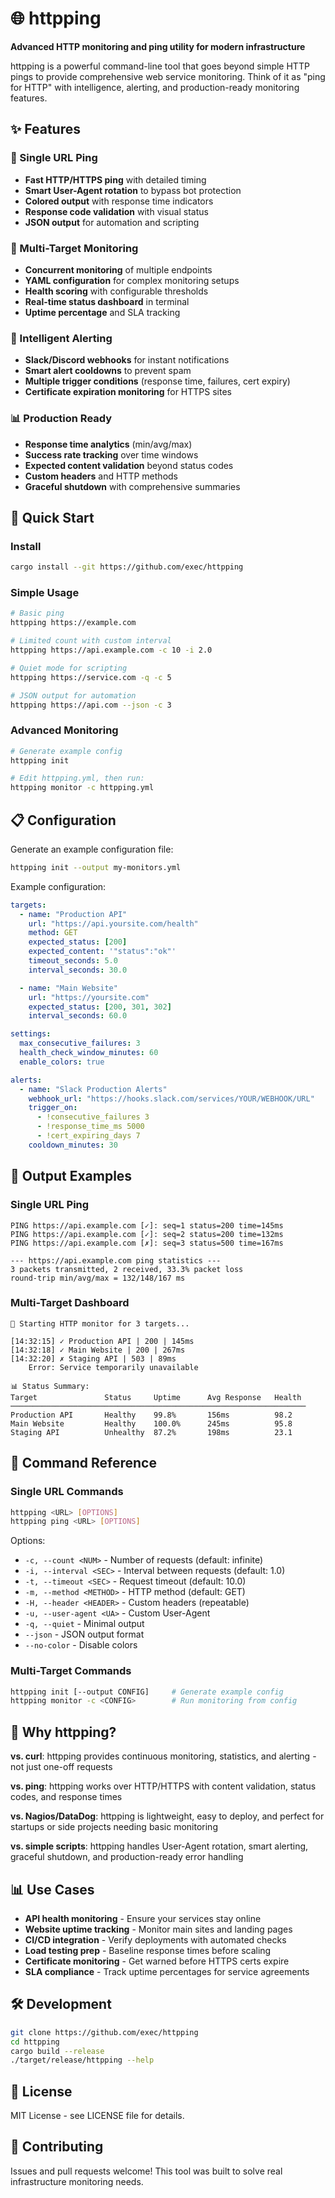 # 🌐 httpping

**Advanced HTTP monitoring and ping utility for modern infrastructure**

httpping is a powerful command-line tool that goes beyond simple HTTP pings to provide comprehensive web service monitoring. Think of it as "ping for HTTP" with intelligence, alerting, and production-ready monitoring features.

## ✨ Features

### 🎯 Single URL Ping
- **Fast HTTP/HTTPS ping** with detailed timing
- **Smart User-Agent rotation** to bypass bot protection
- **Colored output** with response time indicators
- **Response code validation** with visual status
- **JSON output** for automation and scripting

### 🚀 Multi-Target Monitoring
- **Concurrent monitoring** of multiple endpoints
- **YAML configuration** for complex monitoring setups
- **Health scoring** with configurable thresholds
- **Real-time status dashboard** in terminal
- **Uptime percentage** and SLA tracking

### 🔔 Intelligent Alerting
- **Slack/Discord webhooks** for instant notifications
- **Smart alert cooldowns** to prevent spam
- **Multiple trigger conditions** (response time, failures, cert expiry)
- **Certificate expiration monitoring** for HTTPS sites

### 📊 Production Ready
- **Response time analytics** (min/avg/max)
- **Success rate tracking** over time windows
- **Expected content validation** beyond status codes
- **Custom headers** and HTTP methods
- **Graceful shutdown** with comprehensive summaries

## 🚀 Quick Start

### Install
```bash
cargo install --git https://github.com/exec/httpping
```

### Simple Usage
```bash
# Basic ping
httpping https://example.com

# Limited count with custom interval
httpping https://api.example.com -c 10 -i 2.0

# Quiet mode for scripting
httpping https://service.com -q -c 5

# JSON output for automation
httpping https://api.com --json -c 3
```

### Advanced Monitoring
```bash
# Generate example config
httpping init

# Edit httpping.yml, then run:
httpping monitor -c httpping.yml
```

## 📋 Configuration

Generate an example configuration file:

```bash
httpping init --output my-monitors.yml
```

Example configuration:

```yaml
targets:
  - name: "Production API"
    url: "https://api.yoursite.com/health"
    method: GET
    expected_status: [200]
    expected_content: '"status":"ok"'
    timeout_seconds: 5.0
    interval_seconds: 30.0

  - name: "Main Website"  
    url: "https://yoursite.com"
    expected_status: [200, 301, 302]
    interval_seconds: 60.0

settings:
  max_consecutive_failures: 3
  health_check_window_minutes: 60
  enable_colors: true

alerts:
  - name: "Slack Production Alerts"
    webhook_url: "https://hooks.slack.com/services/YOUR/WEBHOOK/URL"
    trigger_on:
      - !consecutive_failures 3
      - !response_time_ms 5000  
      - !cert_expiring_days 7
    cooldown_minutes: 30
```

## 🎨 Output Examples

### Single URL Ping
```
PING https://api.example.com [✓]: seq=1 status=200 time=145ms
PING https://api.example.com [✓]: seq=2 status=200 time=132ms
PING https://api.example.com [✗]: seq=3 status=500 time=167ms

--- https://api.example.com ping statistics ---
3 packets transmitted, 2 received, 33.3% packet loss
round-trip min/avg/max = 132/148/167 ms
```

### Multi-Target Dashboard
```
🚀 Starting HTTP monitor for 3 targets...

[14:32:15] ✓ Production API | 200 | 145ms
[14:32:18] ✓ Main Website | 200 | 267ms  
[14:32:20] ✗ Staging API | 503 | 89ms
    Error: Service temporarily unavailable

📊 Status Summary:
Target               Status     Uptime      Avg Response   Health
──────────────────────────────────────────────────────────────────
Production API       Healthy    99.8%       156ms          98.2
Main Website         Healthy    100.0%      245ms          95.8
Staging API          Unhealthy  87.2%       198ms          23.1
```

## 🔧 Command Reference

### Single URL Commands
```bash
httpping <URL> [OPTIONS]
httpping ping <URL> [OPTIONS]
```

Options:
- `-c, --count <NUM>` - Number of requests (default: infinite)
- `-i, --interval <SEC>` - Interval between requests (default: 1.0)
- `-t, --timeout <SEC>` - Request timeout (default: 10.0) 
- `-m, --method <METHOD>` - HTTP method (default: GET)
- `-H, --header <HEADER>` - Custom headers (repeatable)
- `-u, --user-agent <UA>` - Custom User-Agent
- `-q, --quiet` - Minimal output
- `--json` - JSON output format
- `--no-color` - Disable colors

### Multi-Target Commands
```bash
httpping init [--output CONFIG]     # Generate example config
httpping monitor -c <CONFIG>        # Run monitoring from config
```

## 🤔 Why httpping?

**vs. curl**: httpping provides continuous monitoring, statistics, and alerting - not just one-off requests

**vs. ping**: httpping works over HTTP/HTTPS with content validation, status codes, and response times

**vs. Nagios/DataDog**: httpping is lightweight, easy to deploy, and perfect for startups or side projects needing basic monitoring

**vs. simple scripts**: httpping handles User-Agent rotation, smart alerting, graceful shutdown, and production-ready error handling

## 📊 Use Cases

- **API health monitoring** - Ensure your services stay online
- **Website uptime tracking** - Monitor main sites and landing pages  
- **CI/CD integration** - Verify deployments with automated checks
- **Load testing prep** - Baseline response times before scaling
- **Certificate monitoring** - Get warned before HTTPS certs expire
- **SLA compliance** - Track uptime percentages for service agreements

## 🛠️ Development

```bash
git clone https://github.com/exec/httpping
cd httpping
cargo build --release
./target/release/httpping --help
```

## 📜 License

MIT License - see LICENSE file for details.

## 🤝 Contributing

Issues and pull requests welcome! This tool was built to solve real infrastructure monitoring needs.